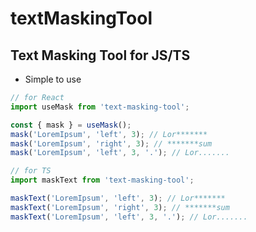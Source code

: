 # textMaskingTool
## Text Masking Tool for JS/TS
* Simple to use

```TypeScript
// for React
import useMask from 'text-masking-tool';

const { mask } = useMask();
mask('LoremIpsum', 'left', 3); // Lor*******
mask('LoremIpsum', 'right', 3); // *******sum
mask('LoremIpsum', 'left', 3, '.'); // Lor.......

// for TS
import maskText from 'text-masking-tool';

maskText('LoremIpsum', 'left', 3); // Lor*******
maskText('LoremIpsum', 'right', 3); // *******sum
maskText('LoremIpsum', 'left', 3, '.'); // Lor.......
```
